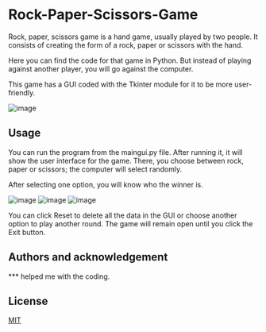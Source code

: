# Rock-Paper-Scissors-Game

Rock, paper, scissors game is a hand game, usually played by two people. It consists of creating the form of a rock, paper or scissors with the hand. 

Here you can find the code for that game in Python. But instead of playing against another player, you will go against the computer.

This game has a GUI coded with the Tkinter module for it to be more user-friendly.

![image](https://user-images.githubusercontent.com/82436702/179970929-f423c14d-8f78-49a1-91cc-93cce690b35e.png)

## Usage

You can run the program from the maingui.py file. After running it, it will show the user interface for the game. There, you choose between rock, paper or scissors; the computer will select randomly.

After selecting one option, you will know who the winner is.

![image](https://user-images.githubusercontent.com/82436702/179971077-5f103544-8293-45c9-873a-db6788cb17c2.png)  ![image](https://user-images.githubusercontent.com/82436702/179971198-8daf0594-c180-4633-b565-16a1ad030cad.png)   ![image](https://user-images.githubusercontent.com/82436702/179971288-ba3dc0a7-ff9c-4c9f-949f-7a6b66b85cf1.png)

You can click Reset to delete all the data in the GUI or choose another option to play another round. The game will remain open until you click the Exit button.

## Authors and acknowledgement

*** helped me with the coding.

## License
[MIT](https://choosealicense.com/licenses/mit/)
